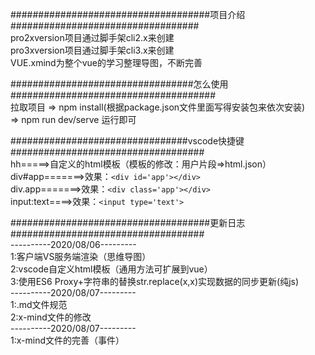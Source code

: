 ####################################项目介绍##################################<br>
pro2xversion项目通过脚手架cli2.x来创建<br>
pro3xversion项目通过脚手架cli3.x来创建<br>
VUE.xmind为整个vue的学习整理导图，不断完善<br>


#################################怎么使用#####################################<br>
拉取项目 => npm install(根据package.json文件里面写得安装包来依次安装)<br>
=> npm run dev/serve 运行即可<br>


################################vscode快捷键###################################<br>
hh=====>自定义的html模板（模板的修改：用户片段=>html.json）<br>
div#app=======>效果：```<div id='app'></div>```<br>
div.app=======>效果：```<div class='app'></div>```<br>
input:text====>效果：```<input type='text'>```<br>



####################################更新日志###################################<br>
----------2020/08/06---------<br>
1:客户端VS服务端渲染（思维导图）<br>
2:vscode自定义html模板（通用方法可扩展到vue）<br>
3:使用ES6 Proxy+字符串的替换str.replace(x,x)实现数据的同步更新(纯js)<br>
----------2020/08/07---------<br>
1:.md文件规范<br>
2:x-mind文件的修改<br>
----------2020/08/07---------<br>
1:x-mind文件的完善（事件）<br>